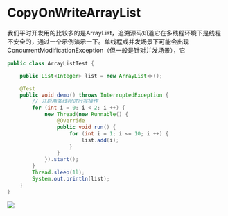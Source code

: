 # CopyOnWriteArrayList

​		 我们平时开发用的比较多的是ArrayList，追溯源码知道它在多线程环境下是线程不安全的，通过一个示例演示一下。单线程或并发场景下可能会出现ConcurrentModificationException（但一般是针对并发场景），它

```java
public class ArrayListTest {

    public List<Integer> list = new ArrayList<>();

    @Test
    public void demo() throws InterruptedException {
        // 开启两条线程进行写操作
        for (int i = 0; i < 2; i ++) {
            new Thread(new Runnable() {
                @Override
                public void run() {
                    for (int i = 1; i <= 10; i ++) {
                        list.add(i);
                    }
                }
            }).start();
        }
        Thread.sleep(1l);
        System.out.println(list);
    }
}
```

![](C:\Users\13509\Desktop\java_learn\JavaLearn\photo\JavaSE\集合\Concurrent\ArrayList并发存在的问题.png)